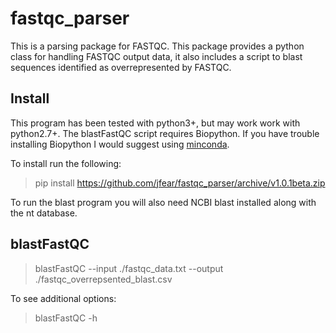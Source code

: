 # fastqc_parser

This is a parsing package for FASTQC. This package provides a python class for
handling FASTQC output data, it also includes a script to blast sequences identified
as overrepresented by FASTQC.

## Install
This program has been tested with python3+, but may work work with python2.7+.
The blastFastQC script requires Biopython. If you have trouble installing
Biopython I would suggest using [minconda](http://conda.pydata.org/miniconda.html).

To install run the following:
> pip install https://github.com/jfear/fastqc_parser/archive/v1.0.1beta.zip

To run the blast program you will also need NCBI blast installed along with the nt database.

## blastFastQC

> blastFastQC --input ./fastqc_data.txt --output ./fastqc_overrepsented_blast.csv

To see additional options:

> blastFastQC -h
